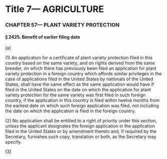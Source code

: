 
# Title 7— AGRICULTURE
### CHAPTER 57— PLANT VARIETY PROTECTION
#### § 2425. Benefit of earlier filing date

(a)

(1) An application for a certificate of plant variety protection filed in this country based on the same variety, and on rights derived from the same breeder, on which there has previously been filed an application for plant variety protection in a foreign country which affords similar privileges in the case of applications filed in the United States by nationals of the United States, shall have the same effect as the same application would have if filed in the United States on the date on which the application for plant variety protection for the same variety was first filed in such foreign country, if the application in this country is filed within twelve months from the earliest date on which such foreign application was filed, not including the date on which the application is filed in the foreign country.

(2) No application shall be entitled to a right of priority under this section, unless the applicant designates the foreign application in the application filed in the United States or by amendment thereto and, if required by the Secretary, furnishes such copy, translation or both, as the Secretary may specify.

(3)
